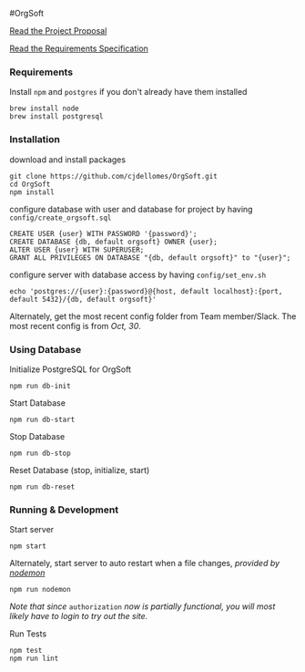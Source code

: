 #OrgSoft

[Read the Project Proposal](Deliverables/project-proposal-document.md)

[Read the Requirements Specification](Deliverables/software-requirements-specifications.md)

### Requirements
Install `npm` and `postgres` if you don't already have them installed
```
brew install node
brew install postgresql
```

### Installation
download and install packages
```
git clone https://github.com/cjdellomes/OrgSoft.git
cd OrgSoft
npm install
```

configure database with user and database for project by having `config/create_orgsoft.sql`
```
CREATE USER {user} WITH PASSWORD '{password}';
CREATE DATABASE {db, default orgsoft} OWNER {user};
ALTER USER {user} WITH SUPERUSER;
GRANT ALL PRIVILEGES ON DATABASE "{db, default orgsoft}" to "{user}";
```

configure server with database access by having `config/set_env.sh`
```
echo 'postgres://{user}:{password}@{host, default localhost}:{port, default 5432}/{db, default orgsoft}'
```

Alternately, get the most recent config folder from Team member/Slack.
The most recent config is from _Oct, 30_.

### Using Database

Initialize PostgreSQL for OrgSoft
```
npm run db-init
```

Start Database
```
npm run db-start
```

Stop Database
```
npm run db-stop
```
Reset Database (stop, initialize, start)
```
npm run db-reset
```

### Running & Development

Start server
```
npm start
```

Alternately, start server to auto restart when a file changes, _provided by [nodemon](https://github.com/remy/nodemon/)_
```
npm run nodemon
```

_Note that since_ `authorization` _now is partially functional, you will most likely have to login to try out the site._

Run Tests
```
npm test
npm run lint
```
